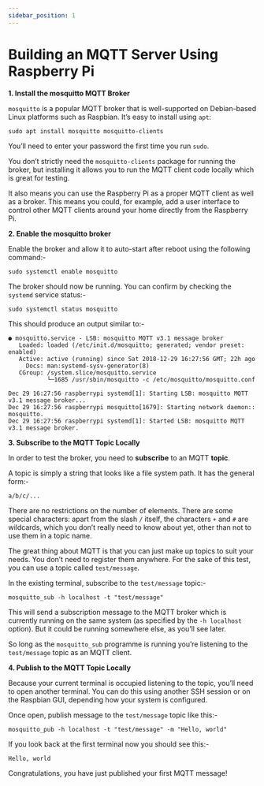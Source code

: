 ```yaml
---
sidebar_position: 1
---
```


# Building an MQTT Server Using Raspberry Pi

**1. Install the mosquitto MQTT Broker**

`mosquitto` is a popular MQTT broker that is well-supported on Debian-based Linux platforms such as Raspbian. It’s easy to install using `apt`:

```text
sudo apt install mosquitto mosquitto-clients
```

You’ll need to enter your password the first time you run `sudo`.

You don’t strictly need the `mosquitto-clients` package for running the broker, but installing it allows you to run the MQTT client code locally which is great for testing.

It also means you can use the Raspberry Pi as a proper MQTT client as well as a broker. This means you could, for example, add a user interface to control other MQTT clients around your home directly from the Raspberry Pi.

**2. Enable the mosquitto broker**

Enable the broker and allow it to auto-start after reboot using the following command:-

```text
sudo systemctl enable mosquitto
```

The broker should now be running. You can confirm by checking the `systemd` service status:-

```text
sudo systemctl status mosquitto
```

This should produce an output similar to:-

```text
● mosquitto.service - LSB: mosquitto MQTT v3.1 message broker
   Loaded: loaded (/etc/init.d/mosquitto; generated; vendor preset: enabled)
   Active: active (running) since Sat 2018-12-29 16:27:56 GMT; 22h ago
     Docs: man:systemd-sysv-generator(8)
   CGroup: /system.slice/mosquitto.service
           └─1685 /usr/sbin/mosquitto -c /etc/mosquitto/mosquitto.conf

Dec 29 16:27:56 raspberrypi systemd[1]: Starting LSB: mosquitto MQTT v3.1 message broker...
Dec 29 16:27:56 raspberrypi mosquitto[1679]: Starting network daemon:: mosquitto.
Dec 29 16:27:56 raspberrypi systemd[1]: Started LSB: mosquitto MQTT v3.1 message broker.
```

**3. Subscribe to the MQTT Topic Locally**

In order to test the broker, you need to **subscribe** to an MQTT **topic**.

A topic is simply a string that looks like a file system path. It has the general form:-

```text
a/b/c/...
```

There are no restrictions on the number of elements. There are some special characters: apart from the slash `/` itself, the characters `+` and `#` are wildcards, which you don’t really need to know about yet, other than not to use them in a topic name.

The great thing about MQTT is that you can just make up topics to suit your needs. You don’t need to register them anywhere. For the sake of this test, you can use a topic called `test/message`.

In the existing terminal, subscribe to the `test/message` topic:-

```text
mosquitto_sub -h localhost -t "test/message"
```

This will send a subscription message to the MQTT broker which is currently running on the same system \(as specified by the `-h localhost` option\). But it could be running somewhere else, as you’ll see later.

So long as the `mosquitto_sub` programme is running you’re listening to the `test/message` topic as an MQTT client.

**4. Publish to the MQTT Topic Locally**

Because your current terminal is occupied listening to the topic, you’ll need to open another terminal. You can do this using another SSH session or on the Raspbian GUI, depending how your system is configured.

Once open, publish message to the `test/message` topic like this:-

```text
mosquitto_pub -h localhost -t "test/message" -m "Hello, world"
```

If you look back at the first terminal now you should see this:-

```text
Hello, world
```

Congratulations, you have just published your first MQTT message!
